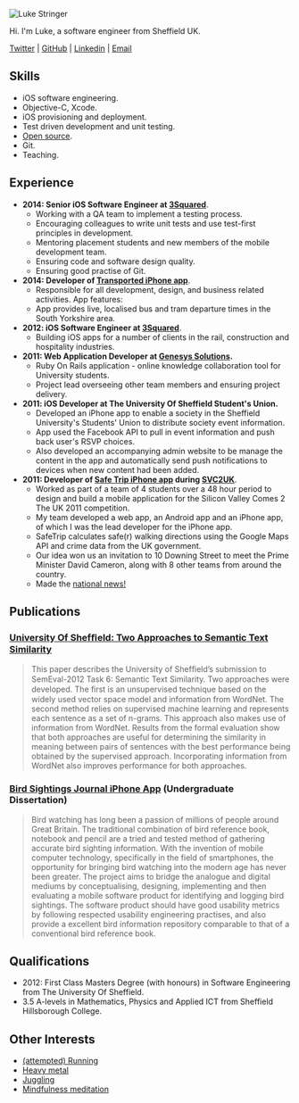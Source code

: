 
![Luke Stringer](http://s.gravatar.com/avatar/66df5cd089a2d9cbfaa7d42442156281?s=290)

Hi. I'm Luke, a software engineer from Sheffield UK.

[Twitter](http://twitter.com/lukestringer90) | [GitHub](http://github.com/lukestringer90) | [Linkedin](https://www.linkedin.com/in/lukestringer90) | [Email](mailto:lukestringer90@gmail.com)

## Skills

* iOS software engineering.
* Objective-C, Xcode.
* iOS provisioning and deployment.
* Test driven development and unit testing.
* [Open source](http://github.com/lukestringer90).
* Git.
* Teaching.

## Experience

* **2014: Senior iOS Software Engineer at [3Squared](http://3squared.com)**.
	* Working with a QA team to implement a testing process. 
	* Encouraging colleagues to write unit tests and use test-first principles in development. 
	* Mentoring placement students and new members of the mobile development team. 
	* Ensuring code and software design quality.
	* Ensuring good practise of Git.
* **2014: Developer of [Transported iPhone app](http://transportedapp.com)**. 
	* Responsible for all development, design, and business related activities. App features:
	* App provides live, localised bus and tram departure times in the South Yorkshire area. 
* **2012: iOS Software Engineer at [3Squared](http://3squared.com)**.
	* Building iOS apps for a number of clients in the rail, construction and hospitality industries.
* **2011: Web Application Developer at [Genesys Solutions](http://genesys-solutions.org.uk/).**
	* Ruby On Rails application - online knowledge collaboration tool for University students.
	* Project lead overseeing other team members and ensuring project delivery.
* **2011: iOS Developer at The University Of Sheffield Student's Union.**
	* Developed an iPhone app to enable a society in the Sheffield University's Students' Union to distribute society event information. 
	* App used the Facebook API to pull in event information and push back user's RSVP choices. 
	* Also developed an accompanying admin website to be manage the content in the app and automatically send push notifications to devices when new content had been added.
* **2011: Developer of [Safe Trip iPhone app](https://itunes.apple.com/us/app/safe-trip-get-safe-directions/id502844126?ls=1&mt=8) during [SVC2UK](http://www.svc2uk.com)**. 
	* Worked as part of a team of 4 students over a 48 hour period to design and build a mobile application for the Silicon Valley Comes 2 The UK 2011 competition. 
	* My team developed a web app, an Android app and an iPhone app, of which I was the lead developer for the iPhone app.
	* SafeTrip calculates safe(r) walking directions using the Google Maps API and crime data from the UK government.
	* Our idea won us an invitation to 10 Downing Street to meet the Prime Minister David Cameron, along with 8 other teams from around the country.
	* Made the [national news!](http://www.bbc.co.uk/news/business-15770190)
	

## Publications
### [University Of Shefﬁeld: Two Approaches to Semantic Text Similarity](http://www.aclweb.org/anthology/S/S12/S12-1097.pdf)
 
> This paper describes the University of Shefﬁeld’s submission to SemEval-2012 Task 6: Semantic Text Similarity. Two approaches were developed. The ﬁrst is an unsupervised technique based on the widely used vector space model and information from WordNet. The second method relies on supervised machine learning and represents each sentence as a set of n-grams. This approach also makes use of information from WordNet. Results from the formal evaluation show that both approaches are useful for determining the similarity in meaning between pairs of sentences with the best performance being obtained by the supervised approach. Incorporating information from WordNet also improves performance for both approaches.
 
### [Bird Sightings Journal iPhone App](http://www.dcs.sheffield.ac.uk/intranet/archive/public/2010_2011/projects/ug/aca08ls.html) (Undergraduate Dissertation)

> Bird watching has long been a passion of millions of people around Great Britain. The traditional combination of bird reference book, notebook and pencil are a tried and tested method of gathering accurate bird sighting information. With the invention of mobile computer technology, specifically in the field of smartphones, the opportunity for bringing bird watching into the modern age has never been greater. The project aims to bridge the analogue and digital mediums by conceptualising, designing, implementing and then evaluating a mobile software product for identifying and logging bird sightings. The software product should have good usability metrics by following respected usability engineering practises, and also provide a excellent bird information repository comparable to that of a conventional bird reference book.


## Qualifications

* 2012: First Class Masters Degree (with honours) in Software Engineering from The University Of Sheffield.
* 3.5 A-levels in Mathematics, Physics and Applied ICT from Sheffield Hillsborough College.

## Other Interests

* [(attempted) Running](https://twitter.com/lukestringer90/status/518516722538921986)
* [Heavy metal](https://twitter.com/lukestringer90/status/485580564561678336)
* [Juggling](https://vimeo.com/76717147)
* [Mindfulness meditation](http://www.samharris.org/blog/item/mindfulness-meditation)


